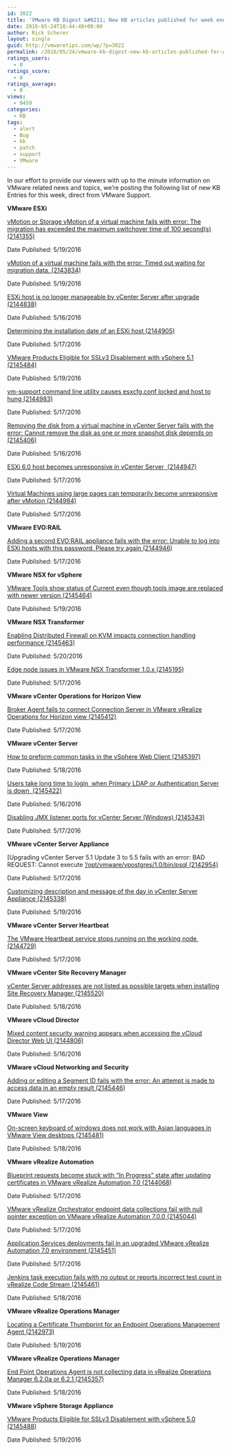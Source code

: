 ```yaml
---
id: 3022
title: 'VMware KB Digest &#8211; New KB articles published for week ending 5/21/16'
date: 2016-05-24T10:44:48+00:00
author: Rick Scherer
layout: single
guid: http://vmwaretips.com/wp/?p=3022
permalink: /2016/05/24/vmware-kb-digest-new-kb-articles-published-for-week-ending-52116/
ratings_users:
  - 0
ratings_score:
  - 0
ratings_average:
  - 0
views:
  - 9459
categories:
  - KB
tags:
  - alert
  - Bug
  - kb
  - patch
  - support
  - VMware
---
```

In our effort to provide our viewers with up to the minute information on VMware related news and topics, we&#8217;re posting the following list of new KB Entries for this week, direct from VMware Support.

<!--more-->

**VMware ESXi**
  
[vMotion or Storage vMotion of a virtual machine fails with error: The migration has exceeded the maximum switchover time of 100 second(s) (2141355)](http://vmw.re/1XRMEUZ)
  
Date Published: 5/19/2016
  
[vMotion of a virtual machine fails with the error: Timed out waiting for migration data. (2143834)](http://vmw.re/1TUBlFK)
  
Date Published: 5/19/2016
  
[ESXi host is no longer manageable by vCenter Server after upgrade (2144838)](http://vmw.re/1XRMNYC)
  
Date Published: 5/16/2016
  
[Determining the installation date of an ESXi host (2144905)](http://vmw.re/1TUASDv)
  
Date Published: 5/17/2016
  
[VMware Products Eligible for SSLv3 Disablement with vSphere 5.1 (2145484)](http://vmw.re/1XRMHA9)
  
Date Published: 5/19/2016
  
[vm-support command line utility causes esxcfg.conf locked and host to hung (2144983)](http://vmw.re/1TUBc5i)
  
Date Published: 5/17/2016
  
[Removing the disk from a virtual machine in vCenter Server fails with the error: Cannot remove the disk as one or more snapshot disk depends on (2145406)](http://vmw.re/1XRMTiU)
  
Date Published: 5/16/2016
  
[ESXi 6.0 host becomes unresponsive in vCenter Server  (2144947)](http://vmw.re/1TUAzIX)
  
Date Published: 5/17/2016
  
[Virtual Machines using large pages can temporarily become unresponsive after vMotion (2144984)](http://vmw.re/1XRMOvD)
  
Date Published: 5/17/2016

**VMware EVO:RAIL**
  
[Adding a second EVO:RAIL appliance fails with the error: Unable to log into ESXi hosts with this password. Please try again (2144946)](http://vmw.re/1TUBlFM)
  
Date Published: 5/17/2016

**VMware NSX for vSphere**
  
[VMware Tools show status of Current even though tools image are replaced with newer version (2145464)](http://vmw.re/1XRMHjN)
  
Date Published: 5/19/2016

**VMware NSX Transformer**
  
[Enabling Distributed Firewall on KVM impacts connection handling performance (2145463)](http://vmw.re/1TUAV2b)
  
Date Published: 5/20/2016
  
[Edge node issues in VMware NSX Transformer 1.0.x (2145195)](http://vmw.re/1XRMU6B)
  
Date Published: 5/17/2016

**VMware vCenter Operations for Horizon View**
  
[Broker Agent fails to connect Connection Server in VMware vRealize Operations for Horizon view (2145412)](http://vmw.re/1TUBgC7)
  
Date Published: 5/17/2016

**VMware vCenter Server**
  
[How to preform common tasks in the vSphere Web Client (2145397)](http://vmw.re/1XRMPzO)
  
Date Published: 5/18/2016
  
[Users take long time to login  when Primary LDAP or Authentication Server is down  (2145422)](http://vmw.re/1TUBs4c)
  
Date Published: 5/16/2016
  
[Disabling JMX listener ports for vCenter Server (Windows) (2145343)](http://vmw.re/1XRMDAD)
  
Date Published: 5/17/2016

**VMware vCenter Server Appliance**
  
[Upgrading vCenter Server 5.1 Update 3 to 5.5 fails with an error: BAD REQUEST: Cannot execute [‘/opt/vmware/vpostgres/1.0/bin/psql (2142954)](http://vmw.re/1TUAZyZ)
  
Date Published: 5/17/2016
  
[Customizing description and message of the day in vCenter Server Appliance (2145338)](http://vmw.re/1XRMI7o)
  
Date Published: 5/19/2016

**VMware vCenter Server Heartbeat**
  
[The VMware Heartbeat service stops running on the working node  (2144729)](http://vmw.re/1TUBg50)
  
Date Published: 5/17/2016

**VMware vCenter Site Recovery Manager**
  
[vCenter Server addresses are not listed as possible targets when installing Site Recovery Manager (2145520)](http://vmw.re/1XRMCN5)
  
Date Published: 5/18/2016

**VMware vCloud Director**
  
[Mixed content security warning appears when accessing the vCloud Director Web UI (2144806)](http://vmw.re/1TUB7i4)
  
Date Published: 5/16/2016

**VMware vCloud Networking and Security**
  
[Adding or editing a Segment ID fails with the error: An attempt is made to access data in an empty result (2145446)](http://vmw.re/1XRN39U)
  
Date Published: 5/17/2016

**VMware View**
  
[On-screen keyboard of windows does not work with Asian languages in VMware View desktops (2145481)](http://vmw.re/1TUBd9m)
  
Date Published: 5/18/2016

**VMware vRealize Automation**
  
[Blueprint requests become stuck with “In Progress” state after updating certificates in VMware vRealize Automation 7.0 (2144068)](http://vmw.re/1XRMKvN)
  
Date Published: 5/17/2016
  
[VMware vRealize Orchestrator endpoint data collections fail with null pointer exception on VMware vRealize Automation 7.0.0 (2145044)](http://vmw.re/1TUBb1l)
  
Date Published: 5/17/2016
  
[Application Services deployments fail in an upgraded VMware vRealize Automation 7.0 environment (2145451)](http://vmw.re/1XRMTzq)
  
Date Published: 5/17/2016
  
[Jenkins task execution fails with no output or reports incorrect test count in vRealize Code Stream (2145461)](http://vmw.re/1TUAAN1)
  
Date Published: 5/18/2016

**VMware vRealize Operations Manager**
  
[Locating a Certificate Thumbprint for an Endpoint Operations Management Agent (2142973)](http://vmw.re/1XRMNYB)
  
Date Published: 5/19/2016

**VMware vRealize Operations Manager**
  
[End Point Operations Agent is not collecting data in vRealize Operations Manager 6.2.0a or 6.2.1 (2145357)](http://vmw.re/1TUAB3z)
  
Date Published: 5/18/2016

**VMware vSphere Storage Appliance**
  
[VMware Products Eligible for SSLv3 Disablement with vSphere 5.0 (2145488)](http://vmw.re/1XRMUU5)
  
Date Published: 5/19/2016